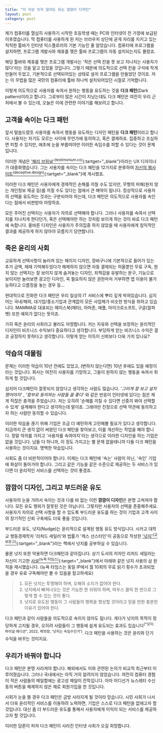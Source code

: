```yaml
---
title: "더 이상 잇지 않아도 되는 깜깜이 디자인"
layout: post
category: post
---
```


제가 컴퓨터를 열심히 사용하기 시작한 초등학생 때는 PC와 인터넷이 전 가정에 보급된 이후였습니다. 막 컴퓨터를 사용하게 된 저는 브라우저 상단에 굳게 자리를 지키고 있는 칙칙한 툴바가 인터넷 익스플로러의 기본 기능인 줄 알았습니다. 컴퓨터에 프로그램을 설치하면, 프로그램 개발사와 제휴를 맺은 툴바 프로그램이 자동 설치되는지도 몰랐죠.



해당 툴바와 제휴를 맺은 프로그램 개발사는 '작은 선택 칸을 못 보고 지나치는 사용자가 많다'라는 것을 알고 있었을 것입니다. 그렇기 때문에 의도적으로 선택 칸을 구석에 작게 만들어 두었고, 기본적으로 선택되어있는 상태로 설치 프로그램을 만들었던 것이죠. 저는 이 무렵을 많은 국민의 컴퓨터에 툴바 하나씩 설치되어있던 시절로 기억합니다.

이렇게 의도적으로 사용자를 속여서 원하는 행동을 유도하는 것을 **다크 패턴**(Dark pattern)이라고 합니다. 그로부터 많은 시간이 지났는데도 다크 패턴은 여전히 우리 근처에서 볼 수 있는데, 오늘은 이에 관련한 이야기를 해보려고 합니다.

## 고객을 속이는 다크 패턴

앞서 말씀드렸듯 사용자를 속여서 행동을 유도하는 디자인 패턴을 **다크 패턴**이라고 합니다. 사용자는 자기도 모르는 사이에 무언가에 동의하고, 혹은 결제하죠. 집중하고 조심하면 피할 수 있지만, 애초에 눈을 부릅떠야만 이러한 속임수를 피할 수 있다는 것이 문제입니다.

이러한 개념은 ['해리 브링널'<sup>(testimonium.co)</sup>](https://testimonium.co/){:tartget="_blank"}이라는 UX 디자이너가 대중화했습니다. 그는 사용자를 속이는 다크 패턴을 12가지로 분류하여 [자신의 웹사이트<sup>(deceptive.design)</sup>](https://www.deceptive.design){:tartget="_blank"}에 게시했죠.

이러한 다크 패턴은 사용자에게 경제적인 손해를 끼칠 수도 있지만, 무형의 피해(원치 않는 개인정보 제공 등)를 끼칠 수도 있다는 점에서 큰 해악이 됩니다. 정상적으로 사용자의 선택을 유도하는 것과는 구분되어야 하는데, 다크 패턴은 의도적으로 사용자를 속인다는 점에서 비판받아 마땅하죠.

모든 주어진 선택지는 사용자가 자의로 선택해야 합니다. 그러나 사용자를 속여서 선택지를 지나치게 한다던가, 혹은 선택해야만 하는 것처럼 보이게 하는 것이 바로 다크 패턴에 속합니다. 올바른 디자인은 사용자가 주의집중 하지 않았을 때 사용자에게 침익적인 결과를 제공하게 하지 않아야 모름지기 당연합니다.


## 죽은 윤리의 사회


교묘하게 선택사항이 눌러져 있는 페이지 디자인, 장바구니에 기본적으로 들어가 있는 추가 금액, 제때 기억해두었다가 해제하지 않으면 자동 결제되는 허울뿐인 무료 구독, 원치 않는 선택지는 잘 보이지 않게 숨겨놓는 디자인, 죄책감을 유발하는 문구, 기능으로 보이지만 눌러보면 광고인 디자인, 꼭 필요하지 않은 권한마저 거부하면 앱 이용이 불가능하다고 으름장을 놓는 경우 등...

현대적으로 진화한 다크 패턴은 우리 일상의 IT 서비스에 뿌리 깊게 박혀있습니다. 심지어는 국내/해외, 대기업/중소기업과 관계없이 모든 사업체가 비슷한 방식을 취하고 있습니다. MAMMA로 대표되는 페이스북(메타), 아마존, 애플, 마이크로소프트, 구글(알파벳) 또한 예외가 없다는 뜻이죠.

가히 죽은 윤리의 사회라고 불러도 마땅합니다. 저는 자유와 선택을 보장하는 윤리적인 디자인이 비즈니스 수익보다 중요하다고 생각합니다. 부당하게 얻는 비즈니스 수익은 결코 공정하지 못하다고 생각합니다. 이렇게 얻는 이득이 신뢰보다 더욱 가치 있나요?


## 악습의 대물림

문제는 이러한 악습이 10년 전에도 있었고, (변하지 않는다면) 10년 후에도 있을 예정이라는 것입니다. 회사는 여전히 사용자를 기망하고, 그들이 원하지 않는 행동을 속여서 취하게 할 것입니다.

심지어 다크패턴이 잘못되지 않았다고 생각하는 사람도 많습니다. *'그러게 잘 보고 설치했어야지'* , _'함부로 동의하는 사람들 꼴 좋다'_ 와 같은 반응이 인터넷에 있다는 점은 제게 적잖은 충격을 주었습니다. 저는 오히려 '손해를 끼칠 수 있다면 신중히 봐야 선택할 수 있게' 설계해야 한다고 생각하는데 말이죠. 그래야만 진정으로 선택 약관에 동의하고자 하는 사람만 동의할 수 있습니다.

이러한 악습을 끊기 위해 기업은 조금 더 예민하게 고민해볼 필요가 있다고 생각합니다. 지금까지 큰 생각 없이 써왔던 다크 패턴을 찾아보고, 이를 개선하는 작업을 해야 합니다. 정말 악의를 가지고 '사용자를 속여야지'라는 생각으로 이러한 디자인을 하는 기업은 없을 것입니다. 남들 다 하니까, 이 정도 가지고는 별 문제 없을테니까 다들 다크 패턴을 사용하는 것이지요. 명백한 악습입니다.

사회도 좀 더 비판적이어야 합니다. 이제는 다크 패턴에 '속는' 사람이 아닌, '속인' 기업에 화살이 돌아가야 합니다. 그리고 같은 기능을 같은 수준으로 제공하는 두 서비스가 있다면 더 윤리적인 서비스를 선택하는 것이 좋겠죠.


## 깜깜이 디자인, 그리고 부드러운 유도

사용자의 눈을 가려서 속이는 것과 다를 바 없는 이런 **깜깜이 디자인**은 분명 고쳐져야 합니다. 모든 유도 행위가 잘못된 것은 아닙니다. 그렇지만 사용자의 선택을 존중해주세요. 사용자가 자의로 선택 사항을 할 수 있도록 부드러운 유도를 하는 것이 기업과 고객 사이의 장기적인 신뢰 구축에도 더욱 좋을 것입니다.

부드러운 유도, 넛지(Nudge)는 윤리적으로 설계된 행동 유도 방식입니다. 시카고 대학교 행동경제학자 '리처드 세일러'와 법률가 '캐스 선스타인'이 공동으로 작성한 ['넛지'<sup>(교보문고)</sup>](https://www.kyobobook.co.kr/product/detailViewKor.laf?mallGb=KOR&ejkGb=KOR&barcode=9788901260679){:tartget="_blank"}라는 책에서 넛지를 공부하실 수 있습니다.

물론 넛지 또한 악용하면 다크패턴과 같아집니다. 상기 도서의 저자인 리처드 세일러는 자신이 기고한 [사설<sup>(뉴욕 타임스)</sup>](https://www.nytimes.com/2015/11/01/upshot/the-power-of-nudges-for-good-and-bad.html){:target="_blank"}에서 아래와 같은 넛지 사용의 삼 원칙을 제시했습니다. (뉴욕 타임스는 동일 IP에서 월 10회의 무료 읽기 횟수가 초과되었을 경우 유료 구독해야만 볼 수 있음을 참고하세요)

> 1. 모든 넛지는 투명해야 하며, 오해의 소지가 없어야 한다.
> 2. 넛지에서 빠져나오는 것은 가능한 한 쉬워야 하며, 마우스 클릭 한 번으로 그렇게 할 수 있는 것이 좋다.
> 3. 넛지로 유도된 행동이 그 사람들의 행복을 향상할 것이라고 믿을 만한 충분한 이유가 있어야 한다.

다크 패턴과 같이 사람들을 의도적으로 속이지 않아도 됩니다. 게다가 넛지의 목적이 정당하게 고지될 경우, 오히려 사람들이 그 행동에 쉽게 유도되는 효과도 있습니다<sup>("넛지: 파이널 에디션", 2022, 제15장, '넛지는 속임수인가')</sup>. 다크 패턴을 사용하는 것은 윤리와 단기 수익을 바꾸는 것이지요.


## 우리가 바꿔야 합니다

다크 패턴은 분명 사라져야 합니다. 해외에서도 이와 관련된 논의가 비교적 최근부터 이루어졌습니다. 그러나 국내에서는 아직 거의 알려지지 않았습니다. 여전히 컴퓨터 경험이 적은 사람들의 메일함에는 광고성 메일이 잔뜩입니다. 아마 어디선가 뉴스레터 수신 동의 버튼을 해제하지 않은 채로 회원가입을 한 것입니다.

사회가 눈을 뜰 경우 다크 패턴은 금방 사라지게 될 것이라 믿습니다. 시민 사회가 나서서 더욱 윤리적인 서비스를 이용하려 노력하면, 기업은 스스로 다크 패턴을 없애고자 할 것입니다. 대신 좀 더 부드러운 유도를 통해서 사용자에게 이익이 되는 서비스를 제공하고자 할 것입니다.

이러한 담론이 퍼져 다크 패턴이 사라진 인터넷 사회가 오길 희망합니다.

